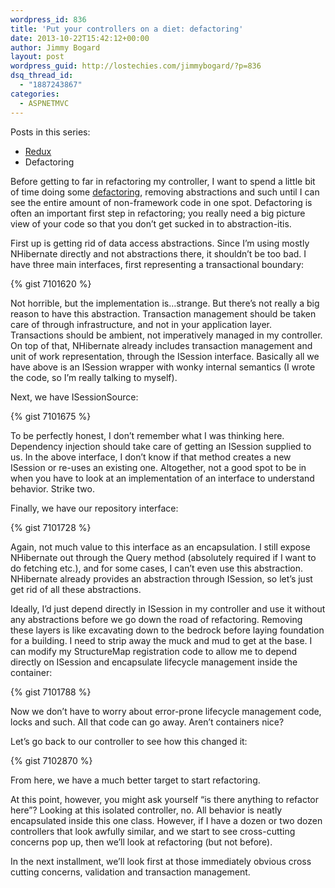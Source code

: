 ```yaml
---
wordpress_id: 836
title: 'Put your controllers on a diet: defactoring'
date: 2013-10-22T15:42:12+00:00
author: Jimmy Bogard
layout: post
wordpress_guid: http://lostechies.com/jimmybogard/?p=836
dsq_thread_id:
  - "1887243867"
categories:
  - ASPNETMVC
---
```

Posts in this series:

  * [Redux](http://lostechies.com/jimmybogard/2013/10/10/put-your-controllers-on-a-diet-redux/)
  * Defactoring

Before getting to far in refactoring my controller, I want to spend a little bit of time doing some [defactoring](http://c2.com/cgi/wiki?HowToDefactor), removing abstractions and such until I can see the entire amount of non-framework code in one spot. Defactoring is often an important first step in refactoring; you really need a big picture view of your code so that you don’t get sucked in to abstraction-itis.

First up is getting rid of data access abstractions. Since I’m using mostly NHibernate directly and not abstractions there, it shouldn’t be too bad. I have three main interfaces, first representing a transactional boundary:

{% gist 7101620 %}

Not horrible, but the implementation is…strange. But there’s not really a big reason to have this abstraction. Transaction management should be taken care of through infrastructure, and not in your application layer. Transactions should be ambient, not imperatively managed in my controller. On top of that, NHibernate already includes transaction management and unit of work representation, through the ISession interface. Basically all we have above is an ISession wrapper with wonky internal semantics (I wrote the code, so I’m really talking to myself).

Next, we have ISessionSource:

{% gist 7101675 %}

To be perfectly honest, I don’t remember what I was thinking here. Dependency injection should take care of getting an ISession supplied to us. In the above interface, I don’t know if that method creates a new ISession or re-uses an existing one. Altogether, not a good spot to be in when you have to look at an implementation of an interface to understand behavior. Strike two.

Finally, we have our repository interface:

{% gist 7101728 %}

Again, not much value to this interface as an encapsulation. I still expose NHibernate out through the Query method (absolutely required if I want to do fetching etc.), and for some cases, I can’t even use this abstraction. NHibernate already provides an abstraction through ISession, so let’s just get rid of all these abstractions.

Ideally, I’d just depend directly in ISession in my controller and use it without any abstractions before we go down the road of refactoring. Removing these layers is like excavating down to the bedrock before laying foundation for a building. I need to strip away the muck and mud to get at the base. I can modify my StructureMap registration code to allow me to depend directly on ISession and encapsulate lifecycle management inside the container:

{% gist 7101788 %}

Now we don’t have to worry about error-prone lifecycle management code, locks and such. All that code can go away. Aren’t containers nice?

Let’s go back to our controller to see how this changed it:

{% gist 7102870 %}

From here, we have a much better target to start refactoring.

At this point, however, you might ask yourself “is there anything to refactor here”? Looking at this isolated controller, no. All behavior is neatly encapsulated inside this one class. However, if I have a dozen or two dozen controllers that look awfully similar, and we start to see cross-cutting concerns pop up, then we’ll look at refactoring (but not before).

In the next installment, we’ll look first at those immediately obvious cross cutting concerns, validation and transaction management.